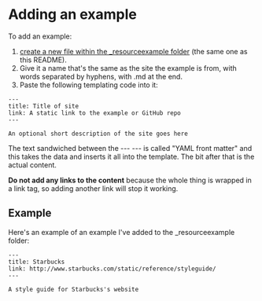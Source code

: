 # Adding an example

To add an example:

1. [create a new file within the _resourceexample folder](https://github.com/maban/styleguides/new/gh-pages/_resourceexample) (the same one as this README). 
2. Give it a name that's the same as the site the example is from, with words separated by hyphens, with .md at the end.
3. Paste the following templating code into it:

```
---
title: Title of site
link: A static link to the example or GitHub repo
---

An optional short description of the site goes here
```

The text sandwiched between the --- --- is called "YAML front matter" and this takes the data and inserts it all into the template. The bit after that is the actual content.

**Do not add any links to the content** because the whole thing is wrapped in a link tag, so adding another link will stop it working.

## Example

Here's an example of an example I've added to the _resourceexample folder:

```
---
title: Starbucks
link: http://www.starbucks.com/static/reference/styleguide/
---

A style guide for Starbucks's website
```
